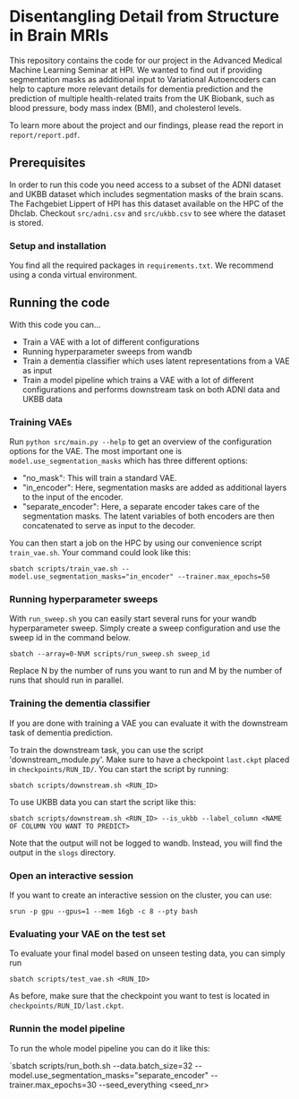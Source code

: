 # Disentangling Detail from Structure in Brain MRIs 

This repository contains the code for our project in the Advanced Medical Machine Learning Seminar at HPI.
We wanted to find out if providing segmentation masks as additional input to Variational Autoencoders can help to capture more relevant details for dementia prediction and the prediction of multiple health-related traits from the UK Biobank, such as blood pressure, body mass index (BMI), and cholesterol levels.

To learn more about the project and our findings, please read the report in `report/report.pdf`.

## Prerequisites

In order to run this code you need access to a subset of the ADNI dataset and UKBB dataset which includes segmentation masks of the brain scans.
The Fachgebiet Lippert of HPI has this dataset available on the HPC of the Dhclab. Checkout `src/adni.csv` and `src/ukbb.csv` to see where the dataset is stored.

### Setup and installation

You find all the required packages in `requirements.txt`. We recommend using a conda virtual environment.

## Running the code

With this code you can...

- Train a VAE with a lot of different configurations
- Running hyperparameter sweeps from wandb
- Train a dementia classifier which uses latent representations from a VAE as input
- Train a model pipeline which trains a VAE with a lot of different configurations and performs downstream task on both ADNI data and UKBB data

### Training VAEs

Run `python src/main.py --help` to get an overview of the configuration options for the VAE.
The most important one is `model.use_segmentation_masks` which has three different options:

- "no_mask": This will train a standard VAE.
- "in_encoder": Here, segmentation masks are added as additional layers to the input of the encoder.
- "separate_encoder": Here, a separate encoder takes care of the segmentation masks. The latent variables of both encoders are then concatenated to serve as input to the decoder.

You can then start a job on the HPC by using our convenience script `train_vae.sh`.
Your command could look like this:

`sbatch scripts/train_vae.sh --model.use_segmentation_masks="in_encoder" --trainer.max_epochs=50`

### Running hyperparameter sweeps

With `run_sweep.sh` you can easily start several runs for your wandb hyperparameter sweep.
Simply create a sweep configuration and use the sweep id in the command below.

`sbatch --array=0-N%M scripts/run_sweep.sh sweep_id`

Replace N by the number of runs you want to run and M by the number of runs that should run in parallel.

### Training the dementia classifier

If you are done with training a VAE you can evaluate it with the downstream task of dementia prediction.

To train the downstream task, you can use the script 'downstream_module.py'. Make sure to have a checkpoint `last.ckpt` placed in `checkpoints/RUN_ID/`.
You can start the script by running:

`sbatch scripts/downstream.sh <RUN_ID> `

To use UKBB data you can start the script like this:

`sbatch scripts/downstream.sh <RUN_ID> --is_ukbb --label_column <NAME OF COLUMN YOU WANT TO PREDICT>`

Note that the output will not be logged to wandb. Instead, you will find the output in the `slogs` directory.

### Open an interactive session

If you want to create an interactive session on the cluster, you can use:

`srun -p gpu --gpus=1 --mem 16gb -c 8 --pty bash`

### Evaluating your VAE on the test set

To evaluate your final model based on unseen testing data, you can simply run

`sbatch scripts/test_vae.sh <RUN_ID>`

As before, make sure that the checkpoint you want to test is located in `checkpoints/RUN_ID/last.ckpt`.

### Runnin the model pipeline

To run the whole model pipeline you can do it like this:

`sbatch scripts/run_both.sh --data.batch_size=32 --model.use_segmentation_masks="separate_encoder" --trainer.max_epochs=30 --seed_everything <seed_nr>

